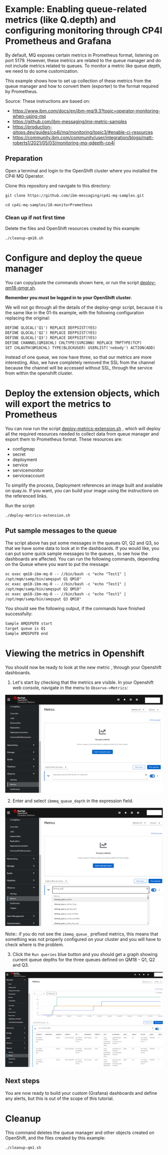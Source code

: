 # Example: Enabling queue-related metrics (like Q.depth) and configuring monitoring through CP4I Prometheus and Grafana

By default, MQ exposes certain metrics in Prometheus format, listening on port 5179. However, these metrics are related to the queue manager and do not include metrics related to queues. To monitor a metric like queue depth, we need to do some customization.

This example shows how to set up collection of these metrics from the queue manager and how to convert them (exporter) to the format required by Prometheus.

Source: These instructions are based on:
- https://www.ibm.com/docs/en/ibm-mq/9.3?topic=operator-monitoring-when-using-mq
- https://github.com/ibm-messaging/mq-metric-samples
- https://production-gitops.dev/guides/cp4i/mq/monitoring/topic3/#enable-ci-resources
- https://community.ibm.com/community/user/integration/blogs/matt-roberts1/2021/05/03/monitoring-mq-qdepth-cp4i

## Preparation

Open a terminal and login to the OpenShift cluster where you installed the CP4I MQ Operator.

Clone this repository and navigate to this directory:

```
git clone https://github.com/ibm-messaging/cp4i-mq-samples.git

```

```
cd cp4i-mq-samples/18-monitorPrometheus

```

### Clean up if not first time

Delete the files and OpenShift resources created by this example:

```
./cleanup-qm18.sh

```

# Configure and deploy the queue manager

You can copy/paste the commands shown here, or run the script [deploy-qm18-qmgr.sh](./deploy-qm18-qmgr.sh).

**Remember you must be logged in to your OpenShift cluster.**

We will not go through all the details of the deploy-qmgr script, because it is the same like in the 01-tls example, with the following configuration replacing the original:

```
DEFINE QLOCAL('Q1') REPLACE DEFPSIST(YES)
DEFINE QLOCAL('Q2') REPLACE DEFPSIST(YES)
DEFINE QLOCAL('Q3') REPLACE DEFPSIST(YES)
DEFINE CHANNEL(QM18CHL) CHLTYPE(SVRCONN) REPLACE TRPTYPE(TCP)
SET CHLAUTH(QM18CHL) TYPE(BLOCKUSER) USERLIST('nobody') ACTION(ADD)
```

Instead of one queue, we now have three, so that our metrics are more interesting. Also, we have completely removed the SSL from the channel because the channel will be accessed without SSL, through the service from within the openshift cluster.

# Deploy the extension objects, which will export the metrics to Prometheus

You can now run the script [deploy-metrics-extension.sh](./deploy-metrics-extension.sh) , which will deploy all the required resources needed to collect data from queue manager and export them to Prometheus format. These resources are:
- configmap
- secret
- deployment
- service
- servicemonitor
- serviceaccount

To simplify the process, Deployment references an image built and available on quay.io.
If you want, you can build your image using the instructions on the referenced links.

Run the script:

```
./deploy-metrics-extension.sh

```

## Put sample messages to the queue

The script above has put some messages in the queues Q1, Q2 and Q3, so that we have some data to look at in the dashboards.
If you would like, you can put some quick sample messages to the queues , to see how the dashboards are affected.
You can run the following commands, depending on the Queue where you want to put the message:

```
oc exec qm18-ibm-mq-0 -- //bin/bash -c "echo "Test1" | /opt/mqm/samp/bin/amqsput Q1 QM18"
oc exec qm18-ibm-mq-0 -- //bin/bash -c "echo "Test1" | /opt/mqm/samp/bin/amqsput Q2 QM18"
oc exec qm18-ibm-mq-0 -- //bin/bash -c "echo "Test1" | /opt/mqm/samp/bin/amqsput Q3 QM18"

```

You should see the following output, if the commands have finished successfully:

```
Sample AMQSPUT0 start
target queue is Q1
Sample AMQSPUT0 end
```

# Viewing the metrics in Openshift

You should now be ready to look at the new metric , through your Openshift dashboards.

1. Let's start by checking that the metrics are visible.
In your Openshift web console, navigate in the menu to `Observe->Metrics`:

![select metrics in the menu](./images/01-ocpMetrics.png)

2. Enter and select `ibmmq_queue_depth` in the expression field.

![find the metric and run the query](./images/02-ocpMetrics2.png)

Note:: if you do not see the `ibmmq_queue_` prefixed metrics, this means that something was not properly configured on your cluster and you will have to check where is the problem.

3. Click the `Run queries` blue button and you should get a graph showing current queue depths for the three queues defined on QM18 - Q1, Q2 and Q3.

![metrics graph](./images/03-ocpMetricsGraph.png)

## Next steps

You are now ready to build your custom (Grafana) dashboards and define any alerts, but this is out of the scope of this tutorial.

# Cleanup

This command deletes the queue manager and other objects created on OpenShift, and the files created by this example:

```
./cleanup-qm1.sh

```
